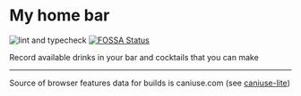 # My home bar


![lint and typecheck](https://github.com/true-chaotic/myhomebar/actions/workflows/node.js.yml/badge.svg)
[![FOSSA Status](https://app.fossa.com/api/projects/custom%2B31485%2Fgithub.com%2Ftrue-chaotic%2Fmyhomebar.svg?type=shield)](https://app.fossa.com/projects/custom%2B31485%2Fgithub.com%2Ftrue-chaotic%2Fmyhomebar?ref=badge_shield)

Record available drinks in your bar and cocktails that you can make

---

Source of browser features data for builds is caniuse.com (see [caniuse-lite](https://www.npmjs.com/package/caniuse-lite#user-content-license))
